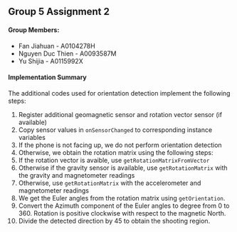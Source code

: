 ## Group 5 Assignment 2

#### Group Members:

* Fan Jiahuan - A0104278H
* Nguyen Duc Thien - A0093587M
* Yu Shijia - A0115992X

#### Implementation Summary

The additional codes used for orientation detection implement the following steps:
1. Register additional geomagnetic sensor and rotation vector sensor (if available)
2. Copy sensor values in `onSensorChanged` to corresponding instance variables
3. If the phone is not facing up, we do not perform orientation detection
4. Otherwise, we obtain the rotation matrix using the following steps:
  1. If the rotation vector is avaible, use `getRotationMatrixFromVector`
  2. Otherwise if the gravity sensor is available, use `getRotationMatrix` with
     the gravity and magnetometer readings
  3. Otherwise, use `getRotationMatrix` with the accelerometer and magnetometer readings
5. We get the Euler angles from the rotation matrix using `getOrientation`.
6. Convert the Azimuth component of the Euler angles to degree from 0 to 360.
   Rotation is positive clockwise with respect to the magnetic North.
7. Divide the detected direction by 45 to obtain the shooting region.
